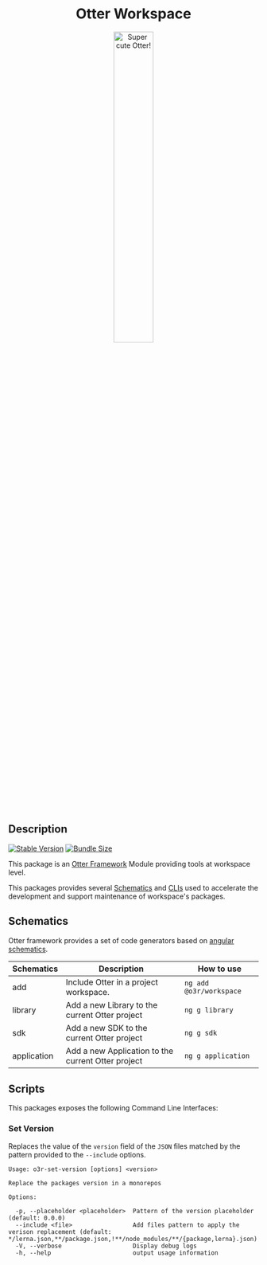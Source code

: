 <h1 align="center">Otter Workspace</h1>
<p align="center">
  <img src="https://raw.githubusercontent.com/AmadeusITGroup/otter/main/assets/logo/otter.png" alt="Super cute Otter!" width="40%"/>
</p>

## Description

[![Stable Version](https://img.shields.io/npm/v/@o3r/workspace?style=for-the-badge)](https://www.npmjs.com/package/@o3r/workspace)
[![Bundle Size](https://img.shields.io/bundlephobia/min/@o3r/workspace?color=green&style=for-the-badge)](https://www.npmjs.com/package/@o3r/workspace)

This package is an [Otter Framework](https://github.com/AmadeusITGroup/otter) Module providing tools at workspace level.

This packages provides several [Schematics](#schematics) and [CLIs](#scripts) used to accelerate the development and support maintenance of workspace's packages.

## Schematics

Otter framework provides a set of code generators based on [angular schematics](https://angular.io/guide/schematics).

| Schematics                 | Description                                                                   | How to use                        |
| -------------------------- | ----------------------------------------------------------------------------- | --------------------------------- |
| add                        | Include Otter in a project workspace.                                         | `ng add @o3r/workspace`           |
| library                    | Add a new Library to the current Otter project                                | `ng g library`                    |
| sdk                        | Add a new SDK to the current Otter project                                    | `ng g sdk`                        |
| application                | Add a new Application to the current Otter project                            | `ng g application`                |

## Scripts

This packages exposes the following Command Line Interfaces:

### Set Version

Replaces the value of the `version` field of the `JSON` files matched by the pattern provided to the `--include` options.

```shell
Usage: o3r-set-version [options] <version>

Replace the packages version in a monorepos

Options:

  -p, --placeholder <placeholder>  Pattern of the version placeholder (default: 0.0.0)
  --include <file>                 Add files pattern to apply the verison replacement (default: */lerna.json,**/package.json,!**/node_modules/**/{package,lerna}.json)
  -V, --verbose                    Display debug logs
  -h, --help                       output usage information
```
